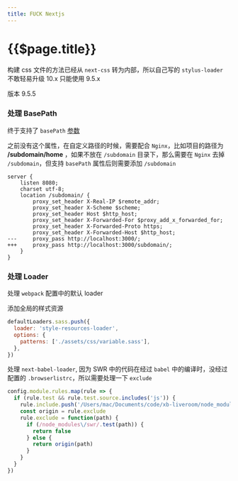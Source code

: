 ```yaml
---
title: FUCK Nextjs
---
```


# {{$page.title}}

构建 css 文件的方法已经从 `next-css` 转为内部，所以自己写的 `stylus-loader` 不敢轻易升级 10.x 只能使用 9.5.x

版本 9.5.5

### 处理 BasePath

终于支持了 `basePath` [参数](https://nextjs.org/docs/api-reference/next.config.js/basepath)

之前没有这个属性，在自定义路径的时候，需要配合 `Nginx`，比如项目的路径为 **/subdomain/home** ，如果不放在 `/subdomain` 目录下，那么需要在 `Nginx` 去掉 `/subdomain`，但支持 `basePath` 属性后则需要添加 `/subdomain`

```git
server {
    listen 8080;
    charset utf-8;
    location /subdomain/ {
        proxy_set_header X-Real-IP $remote_addr;
        proxy_set_header X-Scheme $scheme;
        proxy_set_header Host $http_host;
        proxy_set_header X-Forwarded-For $proxy_add_x_forwarded_for;
        proxy_set_header X-Forwarded-Proto https;
        proxy_set_header X-Forwarded-Host $http_host;
---     proxy_pass http://localhost:3000/;
+++     proxy_pass http://localhost:3000/subdomain/;
    }
}
```

### 处理 Loader

处理 `webpack` 配置中的默认 loader

添加全局的样式资源

```js
defaultLoaders.sass.push({
  loader: 'style-resources-loader',
  options: {
    patterns: ['./assets/css/variable.sass'],
  },
})
```

处理 `next-babel-loader`, 因为 SWR 中的代码在经过 `babel` 中的编译时，没经过配置的 `.browserlistrc`，所以需要处理一下 `exclude`

```js
config.module.rules.map(rule => {
  if (rule.test && rule.test.source.includes('js')) {
    rule.include.push('/Users/mac/Documents/code/xb-liveroom/node_modules/swr/**/*')
    const origin = rule.exclude
    rule.exclude = function(path) {
      if (/node_modules\/swr/.test(path)) {
        return false
      } else {
        return origin(path)
      }
    }
  }
})
```
